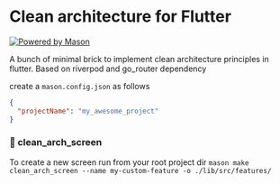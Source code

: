 # Clean architecture for Flutter

[![Powered by Mason](https://img.shields.io/endpoint?url=https%3A%2F%2Ftinyurl.com%2Fmason-badge)](https://github.com/felangel/mason)


A bunch of minimal brick to implement clean architecture principles in flutter.
Based on riverpod and go_router dependency

create a `mason.config.json` as follows

```json
{
  "projectName": "my_awesome_project"
}

```
### :bricks: clean_arch_screen

To create a new screen run from your root project dir
`mason make clean_arch_screen --name my-custom-feature -o ./lib/src/features/`
